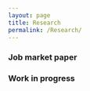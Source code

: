 ```yaml
---
layout: page
title: Research
permalink: /Research/
---
```


### Job market paper

### Work in progress
